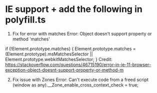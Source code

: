 # IE support + add the following in polyfill.ts

1) Fix for error with matches
Error: Object doesn't support property or method 'matches'

if (!Element.prototype.matches) {
    Element.prototype.matches = (<any>Element.prototype).msMatchesSelector || Element.prototype.webkitMatchesSelector;
}
Credit: https://stackoverflow.com/questions/46715190/error-in-ie-11-browser-exception-object-doesnt-support-property-or-method-m

2) Fix issue with Zones
Error: Can't execute code from a freed script 
(window as any).__Zone_enable_cross_context_check = true;